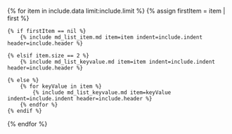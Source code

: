 {% for item in include.data limit:include.limit %}
    {% assign firstItem = item | first %}

    {% if firstItem == nil %}
        {% include md_list_item.md item=item indent=include.indent header=include.header %}

    {% elsif item.size == 2 %}
        {% include md_list_keyvalue.md item=item indent=include.indent header=include.header %}

    {% else %}
        {% for keyValue in item %}
            {% include md_list_keyvalue.md item=keyValue indent=include.indent header=include.header %}
        {% endfor %}
    {% endif %}
{% endfor %}